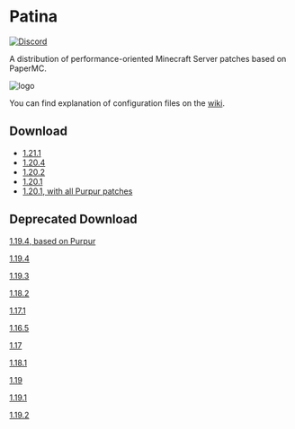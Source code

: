 # Patina

[![Discord](https://img.shields.io/discord/833269599449382913?label=Discord)](https://discord.gg/4cVWCyBrDs)

A distribution of performance-oriented Minecraft Server patches based on PaperMC.

![logo](logo.png)

You can find explanation of configuration files on the [wiki](https://github.com/foss-mc/Patina/wiki/Config-Entries).

## Download

+ [1.21.1](https://github.com/PatinaMC/Patina/raw/refs/heads/releases/1.21/patina-paperclip-1.21-R0.1-SNAPSHOT-reobf.jar)
+ [1.20.4](https://github.com/PatinaMC/Patina/raw/refs/heads/releases/1.20.4/patina-paperclip-1.20.4-R0.1-SNAPSHOT-reobf.jar)
+ [1.20.2](https://github.com/PatinaMC/Patina/raw/releases/1.20.2/patina-paperclip-1.20.2-R0.1-SNAPSHOT-reobf.jar)
+ [1.20.1](https://github.com/PatinaMC/Patina/raw/releases/1.20.1/patina-paperclip-1.20.1-R0.1-SNAPSHOT-reobf.jar)
+ [1.20.1, with all Purpur patches](https://github.com/PatinaMC/Patina/raw/releasespurpur/1.20.1/patina-paperclip-1.20.1-R0.1-SNAPSHOT-reobf.jar)

## Deprecated Download

[1.19.4, based on Purpur](https://github.com/PatinaMC/Patina/raw/releasespurpur/1.19.4/patina-paperclip-1.19.4-R0.1-SNAPSHOT-reobf.jar)

[1.19.4](https://github.com/PatinaMC/Patina/raw/releases/1.19.4/patina-paperclip-1.19.4-R0.1-SNAPSHOT-reobf.jar)

[1.19.3](https://github.com/PatinaMC/Patina/raw/releases/1.19.3/patina-paperclip-1.19.3-R0.1-SNAPSHOT-reobf.jar)

[1.18.2](https://github.com/PatinaMC/Patina/raw/releases/1.18.2/patina-paperclip-1.18.2-R0.1-SNAPSHOT-reobf.jar)

[1.17.1](https://github.com/PatinaMC/Patina/raw/releases/1.17.1/Patina-1.17.1-R0.1-SNAPSHOT.jar)

[1.16.5](https://github.com/foss-mc/Patina/raw/releases/1.16.5/1.16.5-paperclip.jar)

[1.17](https://github.com/PatinaMC/Patina/raw/releases/1.17/Patina-1.17-R0.1-SNAPSHOT.jar)

[1.18.1](https://github.com/PatinaMC/Patina/raw/releases/1.18.1/patina-paperclip-1.18.1-R0.1-SNAPSHOT-reobf.jar)

[1.19](https://github.com/PatinaMC/Patina/raw/releases/1.19/patina-paperclip-1.19-R0.1-SNAPSHOT-reobf.jar)

[1.19.1](https://github.com/PatinaMC/Patina/raw/releases/1.19.1/patina-paperclip-1.19.1-R0.1-SNAPSHOT-reobf.jar)

[1.19.2](https://github.com/PatinaMC/Patina/raw/releases/1.19.2/patina-paperclip-1.19.2-R0.1-SNAPSHOT-reobf.jar)
